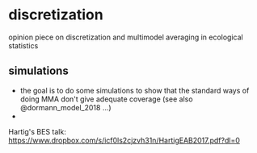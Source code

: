 # discretization

opinion piece on discretization and multimodel averaging in ecological statistics

## simulations

- the goal is to do some simulations to show that the standard ways of doing MMA don't give adequate coverage (see also @dormann_model_2018 ...)
- 

Hartig's BES talk: 
https://www.dropbox.com/s/icf0ls2cjzvh31n/HartigEAB2017.pdf?dl=0 
